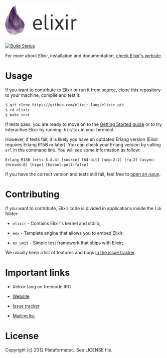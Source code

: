 ![Elixir](https://github.com/elixir-lang/elixir/raw/master/logo.png)
=========
[![Build Status](https://secure.travis-ci.org/elixir-lang/elixir.png?branch=master "Build Status")](http://travis-ci.org/elixir-lang/elixir)

For more about Elixir, installation and documentation, [check Elixir's website](http://elixir-lang.org/).

# Usage

If you want to contribute to Elixir or run it from source, clone this repository to your machine, compile and test it:

    $ git clone https://github.com/elixir-lang/elixir.git
    $ cd elixir
    $ make test

If tests pass, you are ready to move on to the [Getting Started guide][1] or to try Interactive Elixir by running: `bin/iex` in your terminal.

However, if tests fail, it is likely you have an outdated Erlang version (Elixir requires Erlang R15B or later). You can check your Erlang version by calling `erl` in the command line. You will see some information as follow:

    Erlang R15B (erts-5.8.4) [source] [64-bit] [smp:2:2] [rq:2] [async-threads:0] [hipe] [kernel-poll:false]

If you have the correct version and tests still fail, feel free to [open an issue][2].

# Contributing

If you want to contribute, Elixir code is divided in applications inside the `lib` folder:

* `elixir` - Contains Elixir's kernel and stdlib;

* `eex` - Template engine that allows you to embed Elixir;

* `ex_unit` - Simple test framework that ships with Elixir;

We usually keep a list of features and bugs [in the issue tracker][2].

# Important links

* #elixir-lang on freenode IRC
* [Website][1]
* [Issue tracker][2]
* [Mailing list][3]

  [1]: http://elixir-lang.org
  [2]: https://github.com/elixir-lang/elixir/issues
  [3]: http://groups.google.com/group/elixir-lang-core

# License

Copyright (c) 2012 Plataformatec. See LICENSE file.

